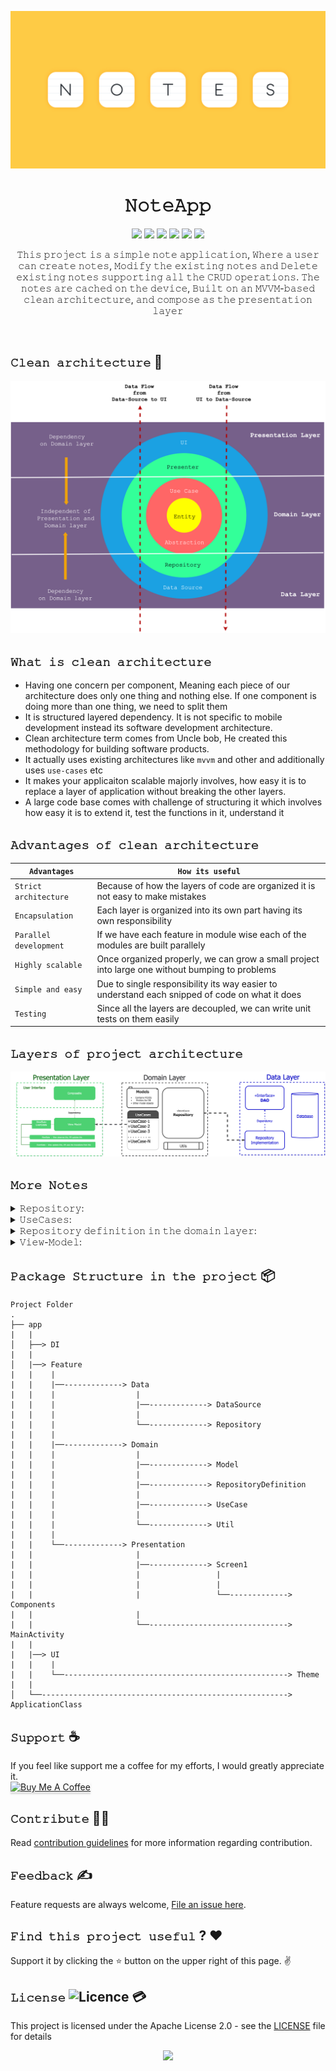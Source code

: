 ![cover](https://github.com/devrath/NoteApp/blob/main/Assets/banner.png)


<h1 align="center">𝙽𝚘𝚝𝚎𝙰𝚙𝚙</h1>
<p align="center">
<a><img src="https://img.shields.io/badge/Clean-Architecture-orange"></a>
<a><img src="https://img.shields.io/badge/Room-Local--Storage-yellow"></a>
<a><img src="https://img.shields.io/badge/Hilt-Dependency%20Injection-green"></a>
<a><img src="https://img.shields.io/badge/MVVM-Architecture-lightgrey"></a>
<a><img src="https://img.shields.io/badge/Navigation-Jetpack-yellowgreen"></a>
<a><img src="https://img.shields.io/badge/Kotlin-language-green"></a>
</p>

<p align="center">𝚃𝚑𝚒𝚜 𝚙𝚛𝚘𝚓𝚎𝚌𝚝 𝚒𝚜 𝚊 𝚜𝚒𝚖𝚙𝚕𝚎 𝚗𝚘𝚝𝚎 𝚊𝚙𝚙𝚕𝚒𝚌𝚊𝚝𝚒𝚘𝚗, 𝚆𝚑𝚎𝚛𝚎 𝚊 𝚞𝚜𝚎𝚛 𝚌𝚊𝚗 𝚌𝚛𝚎𝚊𝚝𝚎 𝚗𝚘𝚝𝚎𝚜, 𝙼𝚘𝚍𝚒𝚏𝚢 𝚝𝚑𝚎 𝚎𝚡𝚒𝚜𝚝𝚒𝚗𝚐 𝚗𝚘𝚝𝚎𝚜 𝚊𝚗𝚍 𝙳𝚎𝚕𝚎𝚝𝚎 𝚎𝚡𝚒𝚜𝚝𝚒𝚗𝚐 𝚗𝚘𝚝𝚎𝚜 𝚜𝚞𝚙𝚙𝚘𝚛𝚝𝚒𝚗𝚐 𝚊𝚕𝚕 𝚝𝚑𝚎 𝙲𝚁𝚄𝙳 𝚘𝚙𝚎𝚛𝚊𝚝𝚒𝚘𝚗𝚜. 𝚃𝚑𝚎 𝚗𝚘𝚝𝚎𝚜 𝚊𝚛𝚎 𝚌𝚊𝚌𝚑𝚎𝚍 𝚘𝚗 𝚝𝚑𝚎 𝚍𝚎𝚟𝚒𝚌𝚎, 𝙱𝚞𝚒𝚕𝚝 𝚘𝚗 𝚊𝚗 𝙼𝚅𝚅𝙼-𝚋𝚊𝚜𝚎𝚍 𝚌𝚕𝚎𝚊𝚗 𝚊𝚛𝚌𝚑𝚒𝚝𝚎𝚌𝚝𝚞𝚛𝚎, 𝚊𝚗𝚍 𝚌𝚘𝚖𝚙𝚘𝚜𝚎 𝚊𝚜 𝚝𝚑𝚎 𝚙𝚛𝚎𝚜𝚎𝚗𝚝𝚊𝚝𝚒𝚘𝚗 𝚕𝚊𝚢𝚎𝚛</p>
</br>

## **`𝙲𝚕𝚎𝚊𝚗 𝚊𝚛𝚌𝚑𝚒𝚝𝚎𝚌𝚝𝚞𝚛𝚎`** 🎈
![architecture](https://github.com/devrath/NoteApp/blob/main/Assets/architecture_note.drawio.png)

## `𝚆𝚑𝚊𝚝 𝚒𝚜 𝚌𝚕𝚎𝚊𝚗 𝚊𝚛𝚌𝚑𝚒𝚝𝚎𝚌𝚝𝚞𝚛𝚎`
* Having one concern per component, Meaning each piece of our architecture does only one thing and nothing else. If one component is doing more than one thing, we need to split them 
* It is structured layered dependency. It is not specific to mobile development instead its software development architecture.
* Clean architecture term comes from Uncle bob, He created this methodology for building software products.
* It actually uses existing architectures like `mvvm` and other and additionally uses `use-cases` etc
* It makes your applicaiton scalable majorly involves, how easy it is to replace a layer of application without breaking the other layers.
* A large code base comes with challenge of structuring it which involves how easy it is to extend it, test the functions in it, understand it 

## `𝙰𝚍𝚟𝚊𝚗𝚝𝚊𝚐𝚎𝚜 𝚘𝚏 𝚌𝚕𝚎𝚊𝚗 𝚊𝚛𝚌𝚑𝚒𝚝𝚎𝚌𝚝𝚞𝚛𝚎`
| **`Advantages`**      | **`How its useful`**                                                                            |
| --------------------- | ----------------------------------------------------------------------------------------------- |
| `Strict architecture` | Because of how the layers of code are organized it is not easy to make mistakes                 |
| `Encapsulation`       | Each layer is organized into its own part having its own responsibility                         |
| `Parallel development`| If we have each feature in module wise each of the modules are built parallely                  |
| `Highly scalable`     | Once organized properly, we can grow a small project into large one without bumping to problems |
| `Simple and easy`     | Due to single responsibility its way easier to understand each snipped of code on what it does  |
| `Testing`             | Since all the layers are decoupled, we can write unit tests on them easily                      |


## `𝙻𝚊𝚢𝚎𝚛𝚜 𝚘𝚏 𝚙𝚛𝚘𝚓𝚎𝚌𝚝 𝚊𝚛𝚌𝚑𝚒𝚝𝚎𝚌𝚝𝚞𝚛𝚎`
![architecture-layers](https://github.com/devrath/NoteApp/blob/main/Assets/diagram_Notes.drawio.png)


## `𝙼𝚘𝚛𝚎 𝙽𝚘𝚝𝚎𝚜`

<details>
<summary>𝚁𝚎𝚙𝚘𝚜𝚒𝚝𝚘𝚛𝚢:</summary>
    
* Here in the project we have database, We use the database and call the functions of DAO in our repository.</br>
* The repository directly accesses our datasources, wither API or database.</br>
* The repository takes these datasources and determine which data has to be forwarded to the corrosponding use-cases.</br>
* Say if you have two data sources(API,Cache), The repository needs to determine, do we load the data fro API or the cache.</br>
* The decesion logic of determing the choosing of data source and determining if there is any errors during this.</br>

</details>


<details>
<summary>𝚄𝚜𝚎𝙲𝚊𝚜𝚎𝚜:</summary>
    
* Use-cases shouldn't know where the repository gets the data from.</br>
* They just get the data and thats it.</br>
* Contains the business logic.</br>
* Makes code very redable, Because essentially the use-case is is something that does one thing.</br>
* We can just know what a class does by just reading the name of the class. Ex: `DeleteNoteUseCase` determines this is used to delete a note.</br>
* They make code very re-usable, because in the end the `view-model` call the use-cases.</br>
* If you implement the all the business logic in view-model and say if you need that logic in a different view model its not possible, Using a use-case overcomes this by re-using hte use-case class in a different view-model.</br>

</details>


<details>
<summary>𝚁𝚎𝚙𝚘𝚜𝚒𝚝𝚘𝚛𝚢 𝚍𝚎𝚏𝚒𝚗𝚒𝚝𝚒𝚘𝚗 𝚒𝚗 𝚝𝚑𝚎 𝚍𝚘𝚖𝚊𝚒𝚗 𝚕𝚊𝚢𝚎𝚛:</summary>
    
* This is useful because we can create fake versions of the repository for testing</br>
* We can pass fake repository to use cases for testing so that use cases won't know where the data is coming from</br>
* Say its from a real repository or a local json file, They just get data and do something from it</br>

</details>


<details>
<summary>𝚅𝚒𝚎𝚠-𝙼𝚘𝚍𝚎𝚕:</summary>
    
* When we just use a `mvvm` architecture, we have all the business logic in the `view-model`</br>
* But when we use `clean-architecture` in combination with `mvvm`, the business logic is lifted to `use-case` layer.</br>
* So the view model puts some inputs to a use-case and performs some computation based on the input and gets the result and delegates the resut as a state to the presentation(UI) layer.</br>

</details>




## **`𝙿𝚊𝚌𝚔𝚊𝚐𝚎 𝚂𝚝𝚛𝚞𝚌𝚝𝚞𝚛𝚎 𝚒𝚗 𝚝𝚑𝚎 𝚙𝚛𝚘𝚓𝚎𝚌𝚝`** :package:

    Project Folder                                    
    .
    ├── app                                           
    |   |
    │   ├──> DI   
    |   |
    │   |──> Feature
    |   |    |
    |   |    |──-------------> Data
    |   |    |                  |
    |   |    |                  |──-------------> DataSource
    |   |    |                  |    
    |   |    |                  └──-------------> Repository 
    |   |    |
    |   |    |──-------------> Domain
    |   |    |                  |
    |   |    |                  |──-------------> Model
    |   |    |                  |
    |   |    |                  |──-------------> RepositoryDefinition
    |   |    |                  |
    |   |    |                  |──-------------> UseCase
    |   |    |                  |
    |   |    |                  └──-------------> Util 
    |   |    |
    |   |    └──-------------> Presentation 
    |   |                       |
    |   |                       |──-------------> Screen1
    |   |                       |                 |  
    |   |                       |                 |
    |   |                       |                 └──-------------> Components 
    |   |                       |
    |   |                       └──-------------------------------> MainActivity 
    |   |                       
    |   |──> UI
    |   |    |
    |   |    └──--------------------------------------------------> Theme 
    |   |
    │   └──-------------------------------------------------------> ApplicationClass                
    




## **`𝚂𝚞𝚙𝚙𝚘𝚛𝚝`** ☕
If you feel like support me a coffee for my efforts, I would greatly appreciate it.</br>
<a href="https://www.buymeacoffee.com/devrath" target="_blank"><img src="https://www.buymeacoffee.com/assets/img/custom_images/yellow_img.png" alt="Buy Me A Coffee" style="height: 41px !important;width: 174px !important;box-shadow: 0px 3px 2px 0px rgba(190, 190, 190, 0.5) !important;-webkit-box-shadow: 0px 3px 2px 0px rgba(190, 190, 190, 0.5) !important;" ></a>

## **`𝙲𝚘𝚗𝚝𝚛𝚒𝚋𝚞𝚝𝚎`** 🙋‍♂️
Read [contribution guidelines](CONTRIBUTING.md) for more information regarding contribution.

## **`𝙵𝚎𝚎𝚍𝚋𝚊𝚌𝚔`** ✍️ 
Feature requests are always welcome, [File an issue here](https://github.com/devrath/NoteApp/issues/new).

## **`𝙵𝚒𝚗𝚍 𝚝𝚑𝚒𝚜 𝚙𝚛𝚘𝚓𝚎𝚌𝚝 𝚞𝚜𝚎𝚏𝚞𝚕`** ? ❤️
Support it by clicking the ⭐ button on the upper right of this page. ✌️

## **`𝙻𝚒𝚌𝚎𝚗𝚜𝚎`** ![Licence](https://img.shields.io/github/license/google/docsy) :credit_card:
This project is licensed under the Apache License 2.0 - see the [LICENSE](https://github.com/devrath/NoteApp/blob/main/LICENSE) file for details


<p align="center">
<a><img src="https://forthebadge.com/images/badges/built-for-android.svg"></a>
</p>

